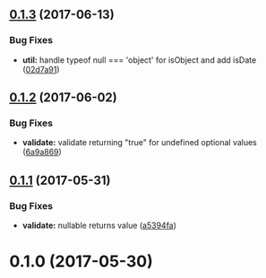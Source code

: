 <a name="0.1.3"></a>
## [0.1.3](https://github.com/Beg-in/api-organizer/compare/0.1.2...0.1.3) (2017-06-13)


### Bug Fixes

* **util:** handle typeof null === 'object' for isObject and add isDate ([02d7a91](https://github.com/Beg-in/api-organizer/commit/02d7a91))



<a name="0.1.2"></a>
## [0.1.2](https://github.com/Beg-in/api-organizer/compare/0.1.1...0.1.2) (2017-06-02)


### Bug Fixes

* **validate:** validate returning "true" for undefined optional values ([6a9a869](https://github.com/Beg-in/api-organizer/commit/6a9a869))



<a name="0.1.1"></a>
## [0.1.1](https://github.com/Beg-in/api-organizer/compare/0.1.0...0.1.1) (2017-05-31)


### Bug Fixes

* **validate:** nullable returns value ([a5394fa](https://github.com/Beg-in/api-organizer/commit/a5394fa))



<a name="0.1.0"></a>
# 0.1.0 (2017-05-30)



